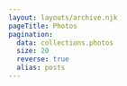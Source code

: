 ```yaml
---
layout: layouts/archive.njk
pageTitle: Photos
pagination:
  data: collections.photos
  size: 20
  reverse: true
  alias: posts
---
```


